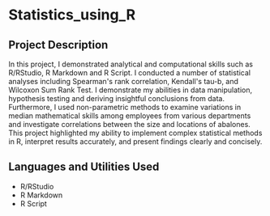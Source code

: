 # Statistics_using_R

<h2>Project Description</h2>
In this project, I demonstrated analytical and computational skills such as R/RStudio, R Markdown and R Script. I conducted a number of statistical analyses including Spearman's rank correlation, Kendall's tau-b, and Wilcoxon Sum Rank Test. I demonstrate my abilities in data manipulation, hypothesis testing and deriving insightful conclusions from data. Furthermore, I used non-parametric methods to examine variations in median mathematical skills among employees from various departments and investigate correlations between the size and locations of abalones. This project highlighted my ability to implement complex statistical methods in R, interpret results accurately, and present findings clearly and concisely.  
<br />


<h2>Languages and Utilities Used</h2>

- R/RStudio
- R Markdown
- R Script

</p>

<!--
 ```diff
- text in red
+ text in green
! text in orange
# text in gray
@@ text in purple (and bold)@@
```
--!>
